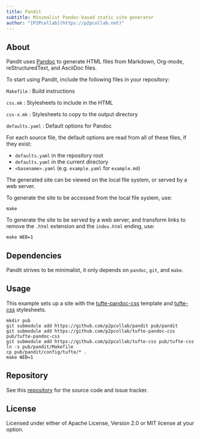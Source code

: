 ```yaml
---
title: Pandit
subtitle: Minimalist Pandoc-based static site generator
author: "[P2Pcollab](https://p2pcollab.net)"
---
```


## About

Pandit uses [Pandoc](https://pandoc.org)
to generate HTML files from Markdown, Org-mode, reStructuredText, and AsciiDoc files.

To start using Pandit, include the following files in your repository:

`Makefile`
: Build instructions

`css.mk`
: Stylesheets to include in the HTML

`css-x.mk`
: Stylesheets to copy to the output directory

`defaults.yaml`
: Default options for Pandoc

For each source file, the default options are read from all of these files, if they exist:

- `defaults.yaml` in the repository root
- `defaults.yaml` in the current directory
- `<basename>.yaml` (e.g. `example.yaml` for `example.md`)


The generated site can be viewed on the local file system, or served by a web server.

To generate the site to be accessed from the local file system, use:

```
make
```

To generate the site to be served by a web server,
and transform links to remove the `.html` extension and the `index.html` ending, use:

```
make WEB=1
```

## Dependencies

Pandit strives to be minimalist, it only depends on `pandoc`, `git`, and `make`.

## Usage

This example sets up a site with the [tufte-pandoc-css](https://github.com/p2pcollab/tufte-pandoc-css) template
and [tufte-css](https://github.com/p2pcollab/tufte-css) stylesheets.

```
mkdir pub
git submodule add https://github.com/p2pcollab/pandit pub/pandit
git submodule add https://github.com/p2pcollab/tufte-pandoc-css pub/tufte-pandoc-css
git submodule add https://github.com/p2pcollab/tufte-css pub/tufte-css
ln -s pub/pandit/Makefile
cp pub/pandit/config/tufte/* .
make WEB=1
```

## Repository

See this [repository](https://github.com/p2pcollab/pandit) for the source code and issue tracker.

## License

Licensed under either of Apache License, Version 2.0 or MIT license at your option.
